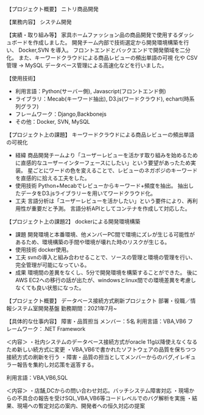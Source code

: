 

【プロジェクト概要】
ニトリ商品開発

【業務内容】
システム開発

【実績・取り組み等】
家具ホームファッション品の商品開発で使用するダッシュボードを作成しました。
開発チーム内部で技術選定から開発環境構築を行い、 Docker,SVN を導入。
フロントエンドとバックエンドで開発領域を二分化。
また、キーワードクラウドによる商品レビューの頻出単語の可視 化や CSV 管理 → MySQL データベース管理による高速化などを行いました。

【使用技術】
- 利用言語：Python(サーバー側), Javascript(フロントエンド側)
- ライブラリ：Mecab(キーワード抽出), D3.js(ワードクラウド), echart(時系列グラフ)
- フレームワーク：Django,Backbonejs
- その他：Docker, SVN, MySQL

【プロジェクト上の課題】
キーワードクラウドによる商品レビューの頻出単語の可視化
- 経緯
商品開発チームより「ユーザーレビューを活かす取り組みを始めるために直感的なユーザーインターフェースにしたい」という要望があったため実装。
星ごとにワードの色を変えることで、レビューのネガポジのキーワードを直感的に拾える工夫をした。
- 使用技術
Python+Mecabでレビューからキーワード+頻度を抽出。
抽出したデータをD3.jsライブラリーを用いてワードクラウド化。
- 工夫
言語分析は「ユーザーレビューを活かしたい」という要件により、再利用性が重要だと予測。
言語分析APIとしてコンテナを作成して対応した。

【プロジェクト上の課題2】
dockerによる開発環境構築
- 課題
開発環境と本番環境、他メンバーPC間で環境にズレが生じる可能性があるため、環境構築の手間や環境が壊れた時のリスクが生じる。
- 使用技術
docker使用。
- 工夫
svnの導入と組み合わせることで、ソースの管理と環境の管理を行い、完全管理が可能になっている。
- 成果
環境間の差異をなくし、5分で開発環境を構築することができた。
後にAWS EC2への移行の話が出たが、windowsとlinux間での環境差異を考慮しなくても良い状態になった。





【プロジェクト概要】
データベース接続方式刷新プロジェクト
部署・役職／情報システム室開発基盤
勤務期間：2021年7月~

【具体的な仕事内容】
障害・品質担当
メンバー：5名
利用言語：VBA,VB6
フレームワーク：.NET Framework

＜内容＞
・社内システムのデータベース接続方式がoracle 11g以降使えなくなるため新しい続方式に変更
・VBA,VB6で書かれたソフトウェアの品質を保ちつつ接続方式の刷新を行う
・障害・品質の担当としてメンバーからのバグ,イレギュラー報告を集約し対応策を返答する。

利用言語：VBA,VB6,SQL

＜内容＞
・店舗,DCからの問い合わせ対応。バッチシステム障害対応
・現場からの不具合の報告を受けSQL,VBA,VB6等コードレベルでのバグ解析を実施
・結果、現場への暫定対応の案内、開発者への恒久対応の提案